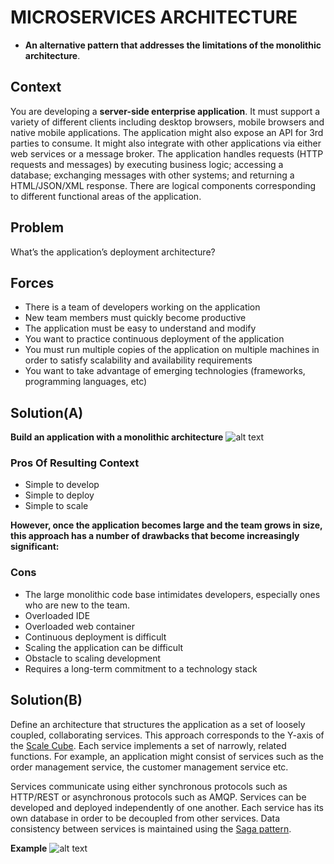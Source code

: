 # MICROSERVICES ARCHITECTURE
* **An alternative pattern that addresses the limitations of the monolithic architecture**.


## Context

You are developing a **server-side enterprise application**. It must support a variety of different clients including desktop browsers, mobile browsers and native mobile applications. The application might also expose an API for 3rd parties to consume. It might also integrate with other applications via either web services or a message broker. The application handles requests (HTTP requests and messages) by executing business logic; accessing a database; exchanging messages with other systems; and returning a HTML/JSON/XML response. There are logical components corresponding to different functional areas of the application.

## Problem

What’s the application’s deployment architecture?


## Forces

* There is a team of developers working on the application
* New team members must quickly become productive
* The application must be easy to understand and modify
* You want to practice continuous deployment of the application
* You must run multiple copies of the application on multiple machines in order to satisfy scalability and availability requirements
* You want to take advantage of emerging technologies (frameworks, programming languages, etc)


## Solution(A)

**Build an application with a monolithic architecture**
![alt text](http://microservices.io/i/DecomposingApplications.011.jpg)

### Pros Of Resulting Context
* Simple to develop
* Simple to deploy
* Simple to scale 

**However, once the application becomes large and the team grows in size, this approach has a number of drawbacks that become increasingly significant:**

### Cons 
* The large monolithic code base intimidates developers, especially ones who are new to the team.
* Overloaded IDE
* Overloaded web container 
* Continuous deployment is difficult 
* Scaling the application can be difficult
* Obstacle to scaling development
* Requires a long-term commitment to a technology stack 

## Solution(B)

Define an architecture that structures the application as a set of loosely coupled, collaborating services. This approach corresponds to the Y-axis of the [Scale Cube](http://microservices.io/articles/scalecube.html). Each service implements a set of narrowly, related functions. For example, an application might consist of services such as the order management service, the customer management service etc.

Services communicate using either synchronous protocols such as HTTP/REST or asynchronous protocols such as AMQP. Services can be developed and deployed independently of one another. Each service has its own database in order to be decoupled from other services. Data consistency between services is maintained using the [Saga pattern](http://microservices.io/patterns/data/saga.html).

**Example**
![alt text](http://microservices.io/i/Microservice_Architecture.png)
